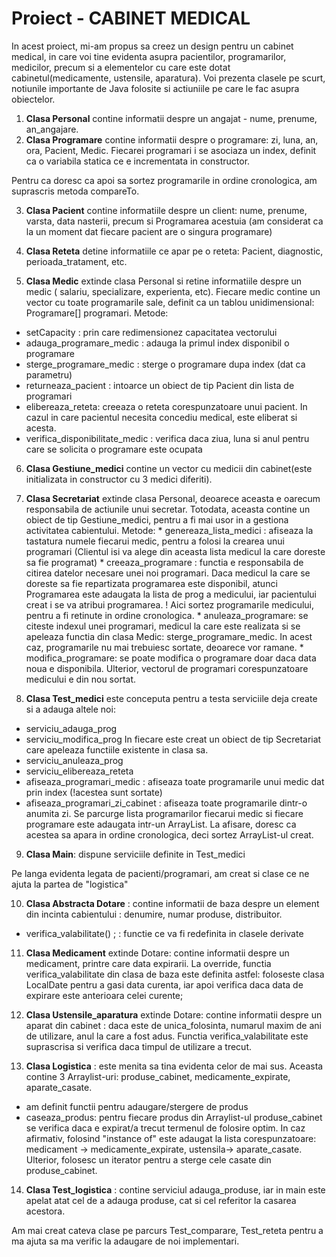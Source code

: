 # Proiect - CABINET MEDICAL


  In acest proiect, mi-am propus sa creez un design pentru un cabinet medical, in care voi tine evidenta asupra pacientilor, programarilor, medicilor, precum si a elementelor cu care este dotat cabinetul(medicamente, ustensile, aparatura). Voi prezenta clasele pe scurt, notiunile importante de Java folosite si actiuniile pe care le fac asupra obiectelor.
  
  1. **Clasa Personal** contine informatii despre un angajat - nume, prenume, an_angajare.
  2. **Clasa Programare** contine informatii despre o programare: zi, luna, an, ora, Pacient, Medic. Fiecarei programari i se asociaza un index, definit ca o variabila statica ce e incrementata in constructor.
    
   Pentru ca doresc ca apoi sa sortez programarile in ordine cronologica, am suprascris metoda compareTo.
    
  3. **Clasa Pacient** contine informatiile despre un client: nume, prenume, varsta, data nasterii, precum si Programarea acestuia (am considerat ca la un moment dat fiecare pacient are o singura programare)
  4. **Clasa Reteta** detine informatiile ce apar pe o reteta: Pacient, diagnostic, perioada_tratament, etc.
  
    
  5. **Clasa Medic** extinde clasa Personal si retine informatiile despre un medic ( salariu, specializare, experienta, etc). Fiecare medic contine un vector cu toate programarile sale, definit ca un tablou unidimensional: Programare[] programari. Metode:
   * setCapacity : prin care redimensionez capacitatea vectorului
   * adauga_programare_medic : adauga la primul index disponibil o programare
   * sterge_programare_medic : sterge o programare dupa index (dat ca parametru)
   * returneaza_pacient : intoarce un obiect de tip Pacient din lista de programari
   * elibereaza_reteta: creeaza o reteta corespunzatoare unui pacient. In cazul in care pacientul necesita concediu medical, este eliberat si acesta.
   * verifica_disponibilitate_medic : verifica daca ziua, luna si anul pentru care se solicita o programare este ocupata
   
   6. **Clasa Gestiune_medici** contine un vector cu medicii din cabinet(este initializata in constructor cu 3 medici diferiti).
   
   7. **Clasa Secretariat** extinde clasa Personal, deoarece aceasta e oarecum responsabila de actiunile unui secretar. Totodata, aceasta contine un obiect de tip Gestiune_medici, pentru a fi mai usor in a gestiona activitatea cabientului. Metode: 
    * genereaza_lista_medici : afiseaza la tastatura numele fiecarui medic, pentru a folosi la crearea unui programari (Clientul isi va alege din aceasta lista medicul la care doreste sa fie programat)
    * creeaza_programare : functia e responsabila de citirea datelor necesare unei noi programari. Daca medicul la care se doreste sa fie repartizata programarea este disponibil, atunci Programarea este adaugata la lista de prog a medicului, iar pacientului creat i se va atribui programarea. ! Aici sortez programarile medicului, pentru a fi retinute in ordine cronologica.
    * anuleaza_programare: se citeste indexul unei programari, medicul la care este realizata si se apeleaza functia din clasa Medic: sterge_programare_medic. In acest caz, programarile nu mai trebuiesc sortate, deoarece vor ramane.
    * modifica_programare: se poate modifica o programare doar daca data noua e disponibila. Ulterior, vectorul de programari corespunzatoare medicului e din nou sortat.
    
   8. **Clasa Test_medici** este conceputa pentru a testa serviciile deja create si a adauga altele noi:
   * serviciu_adauga_prog 
   * serviciu_modifica_prog
   In fiecare este creat un obiect de tip Secretariat care apeleaza functiile existente in clasa sa.
   * serviciu_anuleaza_prog
   * serviciu_elibereaza_reteta
   * afiseaza_programari_medic : afiseaza toate programarile unui medic dat prin index (!acestea sunt sortate)
   * afiseaza_programari_zi_cabinet : afiseaza toate programarile dintr-o anumita zi. Se parcurge lista programarilor fiecarui medic si fiecare programare este adaugata intr-un ArrayList. La afisare, doresc ca acestea sa apara in ordine cronologica, deci sortez ArrayList-ul creat.
    
   9. **Clasa Main**: dispune serviciile definite in Test_medici
   
   Pe langa evidenta legata de pacienti/programari, am creat si clase ce ne ajuta la partea de "logistica" 
   
   10. **Clasa Abstracta Dotare** : contine informatii de baza despre un element din incinta cabientului : denumire, numar produse, distribuitor.
   * verifica_valabilitate() ; : functie ce va fi redefinita in clasele derivate
   
   11. **Clasa Medicament** extinde Dotare: contine informatii despre un medicament, printre care data expirarii. La override, functia verifica_valabilitate din clasa de baza este definita astfel: foloseste clasa LocalDate pentru a gasi data curenta, iar apoi verifica daca data de expirare este anterioara celei curente;
   
   12. **Clasa Ustensile_aparatura** extinde Dotare: contine informatii despre un aparat din cabinet : daca este de unica_folosinta, numarul maxim de ani de utilizare, anul la care a fost adus. Functia verifica_valabilitate este suprascrisa si verifica daca timpul de utilizare a trecut.
   
   13. **Clasa Logistica** : este menita sa tina evidenta celor de mai sus. Aceasta contine 3 Arraylist-uri: produse_cabinet, medicamente_expirate, aparate_casate.
   * am definit functii pentru adaugare/stergere de produs
   * caseaza_produs: pentru fiecare produs din Arraylist-ul produse_cabinet se verifica daca e expirat/a trecut termenul de folosire optim. In caz afirmativ, folosind "instance of" este adaugat la lista corespunzatoare: medicament -> medicamente_expirate, ustensila-> aparate_casate. Ulterior, folosesc un iterator pentru a sterge cele casate din produse_cabinet.
   
   14. **Clasa Test_logistica** : contine serviciul adauga_produse, iar in main este apelat atat cel de a adauga produse, cat si cel referitor la casarea acestora.
   
   Am mai creat cateva clase pe parcurs Test_comparare, Test_reteta pentru a ma ajuta sa ma verific la adaugare de noi implementari.
   
   

